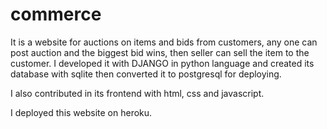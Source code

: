 # commerce
It is a website for auctions on items and bids from customers, any one can post auction and the biggest bid wins, then seller can sell the item to the customer.
I developed it with DJANGO in python language and created its database with sqlite then converted it to postgresql for deploying.

I also contributed in its frontend with html, css and javascript.

I deployed this website on heroku.
